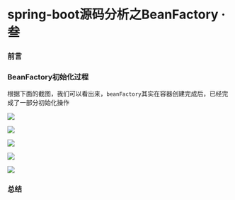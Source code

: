 # spring-boot源码分析之BeanFactory · 叁

### 前言



### BeanFactory初始化过程

根据下面的截图，我们可以看出来，`beanFactory`其实在容器创建完成后，已经完成了一部分初始化操作

![](https://gitee.com/sysker/picBed/raw/master/images/20210906131949.png)



![](https://gitee.com/sysker/picBed/raw/master/images/20210906132331.png)

![](https://gitee.com/sysker/picBed/raw/master/images/20210906133135.png)



![](https://gitee.com/sysker/picBed/raw/master/images/20210906133753.png)

![](https://gitee.com/sysker/picBed/raw/master/images/20210906134241.png)

### 总结



